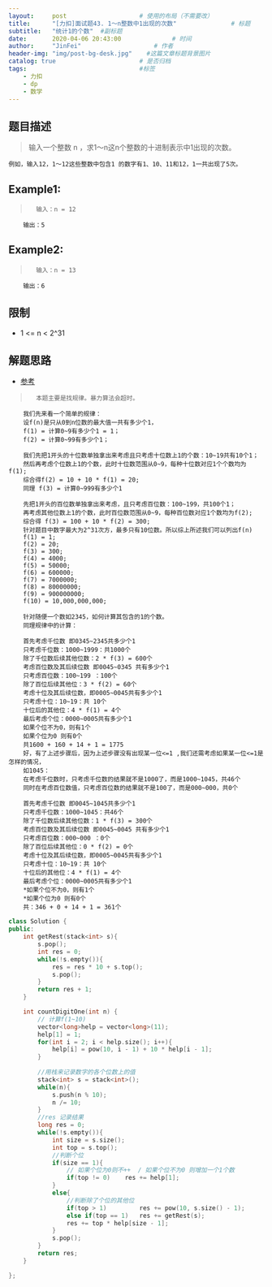 ```yaml
---
layout:     post                    # 使用的布局（不需要改） 
title:      "[力扣]面试题43. 1～n整数中1出现的次数"               # 标题  
subtitle:   "统计1的个数"  #副标题 
date:       2020-04-06 20:43:00              # 时间 
author:     "JinFei"                    # 作者 
header-img: "img/post-bg-desk.jpg"    #这篇文章标题背景图片 
catalog: true                       # 是否归档 
tags:                               #标签     
    - 力扣
    - dp
    - 数学
---
```


## 题目描述
>   输入一个整数 n ，求1～n这n个整数的十进制表示中1出现的次数。

    例如，输入12，1～12这些整数中包含1 的数字有1、10、11和12，1一共出现了5次。

## Example1:
 
>       输入：n = 12
        输出：5



## Example2:
 
>       输入：n = 13
        输出：6


## 限制
- 1 <= n < 2^31


## 解题思路
- [参考](https://leetcode-cn.com/problems/1nzheng-shu-zhong-1chu-xian-de-ci-shu-lcof/solution/zhao-gui-lu-jie-fa-shuang-100-by-indere-3/)
>       本题主要是找规律。暴力算法会超时。
        我们先来看一个简单的规律：
        设f(n)是只从0到n位数的最大值一共有多少个1，
        f(1) = 计算0~9有多少个1 = 1；
        f(2) = 计算0~99有多少个1；

        我们先把1开头的十位数单独拿出来考虑且只考虑十位数上1的个数：10~19共有10个1；
        然后再考虑个位数上1的个数，此时十位数范围从0~9，每种十位数对应1个个数均为f(1);
        综合得f(2) = 10 + 10 * f(1) = 20;
        同理 f(3) = 计算0~999有多少个1

        先把1开头的百位数单独拿出来考虑，且只考虑百位数：100~199，共100个1；
        再考虑其他位数上1的个数，此时百位数范围从0~9，每种百位数对应1个数均为f(2);
        综合得 f(3) = 100 + 10 * f(2) = 300;
        针对题目中数字最大为2^31次方，最多只有10位数。所以综上所述我们可以列出f(n)
        f(1) = 1;
        f(2) = 20;
        f(3) = 300;
        f(4) = 4000;
        f(5) = 50000;
        f(6) = 600000;
        f(7) = 7000000;
        f(8) = 80000000;
        f(9) = 900000000;
        f(10) = ‭10,000,000,000‬;

        针对随便一个数如2345，如何计算其包含的1的个数。
        同理规律中的计算：

        首先考虑千位数 即0345~2345共多少个1
        只考虑千位数：1000~1999：共1000个
        除了千位数后续其他位数：2 * f(3) = 600个
        考虑百位数及其后续位数 即0045~0345 共有多少个1
        只考虑百位数：100~199 ：100个
        除了百位后续其他位：3 * f(2) = 60个
        考虑十位及其后续位数，即0005~0045共有多少个1
        只考虑十位：10~19：共 10个
        十位后的其他位：4 * f(1) = 4个
        最后考虑个位：0000~0005共有多少个1
        如果个位不为0，则有1个
        如果个位为0 则有0个
        共1600 + 160 + 14 + 1 = 1775
        好，有了上述步骤后，因为上述步骤没有出现某一位<=1 ,我们还需考虑如果某一位<=1是怎样的情况，
        如1045：
        在考虑千位数时，只考虑千位数的结果就不是1000了，而是1000~1045，共46个
        同时在考虑百位数值，只考虑百位数的结果就不是100了，而是000~000，共0个

        首先考虑千位数 即0045~1045共多少个1
        只考虑千位数：1000~1045：共46个
        除了千位数后续其他位数：1 * f(3) = 300个
        考虑百位数及其后续位数 即0045~0045 共有多少个1
        只考虑百位数：000~000 ：0个
        除了百位后续其他位：0 * f(2) = 0个
        考虑十位及其后续位数，即0005~0045共有多少个1
        只考虑十位：10~19：共 10个
        十位后的其他位：4 * f(1) = 4个
        最后考虑个位：0000~0005共有多少个1
        *如果个位不为0，则有1个
        *如果个位为0 则有0个
        共：346 + 0 + 14 + 1 = 361个


```C++
class Solution {
public:
    int getRest(stack<int> s){
        s.pop();
        int res = 0;
        while(!s.empty()){
            res = res * 10 + s.top();
            s.pop();
        }
        return res + 1;
    }

    int countDigitOne(int n) {
        // 计算f(1~10)
        vector<long>help = vector<long>(11);
        help[1] = 1;
        for(int i = 2; i < help.size(); i++){
            help[i] = pow(10, i - 1) + 10 * help[i - 1];
        }
        
        //用栈来记录数字的各个位数上的值
        stack<int> s = stack<int>();
        while(n){
            s.push(n % 10);
            n /= 10;
        }
        //res 记录结果
        long res = 0;
        while(!s.empty()){
            int size = s.size();
            int top = s.top();
            //判断个位
            if(size == 1){
                // 如果个位为0则不++  / 如果个位不为0 则增加一个1个数
                if(top != 0)    res += help[1];
            }
            else{
                //判断除了个位的其他位
                if(top > 1)         res += pow(10, s.size() - 1);
                else if(top == 1)   res += getRest(s);
                res += top * help[size - 1];
            }
            s.pop();
        }
        return res;
    }

};
```

